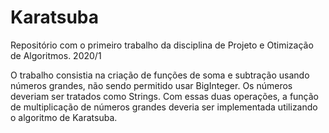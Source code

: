 # Karatsuba
Repositório com o primeiro trabalho da disciplina de Projeto e Otimização de Algoritmos. 2020/1

O trabalho consistia na criação de funções de soma e subtração usando números grandes, não sendo permitido usar BigInteger. Os números deveriam ser tratados como Strings. Com essas duas operações, a função de multiplicação de números grandes deveria ser implementada utilizando o algoritmo de Karatsuba.
